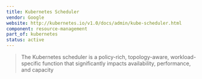 ```yaml
---
title: Kubernetes Scheduler
vendor: Google
website: http://kubernetes.io/v1.0/docs/admin/kube-scheduler.html
component: resource-management
part_of: kubernetes
status: active
---
```

> The Kubernetes scheduler is a policy-rich, topology-aware, workload-specific 
> function that significantly impacts availability, performance, and capacity
